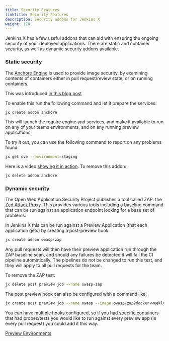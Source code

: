 ```yaml
---
title: Security Features
linktitle: Security Features
description: Security addons for Jenkins X
weight: 170
---
```


Jenkins X has a few useful addons that can aid with ensuring the ongoing security of your deployed applications. There are static and container security, as well as dynamic security addons available.

### Static security

The [Anchore Engine](https://github.com/anchore/anchore-engine) is used to provide image security, by examining contents of containers either in pull request/review state, or on running containers.

This was introduced [in this blog post](https://jenkins.io/blog/2018/05/08/jenkins-x-anchore/)

To enable this run the following command and let it prepare the services:

```sh
jx create addon anchore
```

This will launch the require engine and services, and make it available to run on any of your teams environments, and on any running preview applications.

To try it out, you can use the following command to report on any problems found:

```sh
jx get cve --environment=staging
```

Here is a video [showing it in action](https://youtu.be/rB8Sw0FqCQk). To remove this addon:

```sh
jx delete addon anchore
```



### Dynamic security

The Open Web Application Security Project publishes a tool called ZAP: the [Zed Attack Proxy](https://www.owasp.org/index.php/OWASP_Zed_Attack_Proxy_Project). This provides various tools including a baseline command that can be run against an application endpoint looking for a base set of problems.

In Jenkins X this can be run against a Preview Application (that each application gets) by creating a post-preview hook:

```sh
jx create addon owasp-zap
```

Any pull requests will then have their preview application run through the ZAP baseline scan, and should any failures be detected it will fail the CI pipeline automatically. The pipelines do not be changed to run this test, and they will apply to all pull requests for the team.

To remove the ZAP test:

```sh
jx delete post preview job --name owasp-zap
```

The post preview hook can also be configured with a command like:

```sh
jx create post preview job --name owasp --image owasp/zap2docker-weekly:latest -c "zap-baseline.py" -c "-I" -c "-t" -c "\$(JX_PREVIEW_URL)"
```

You can have multiple hooks configured, so if you had specific containers that had probes/tests you would like to run against every preview app (ie every pull request) you could add it this way.


[Preview Environments](/developing/preview)

